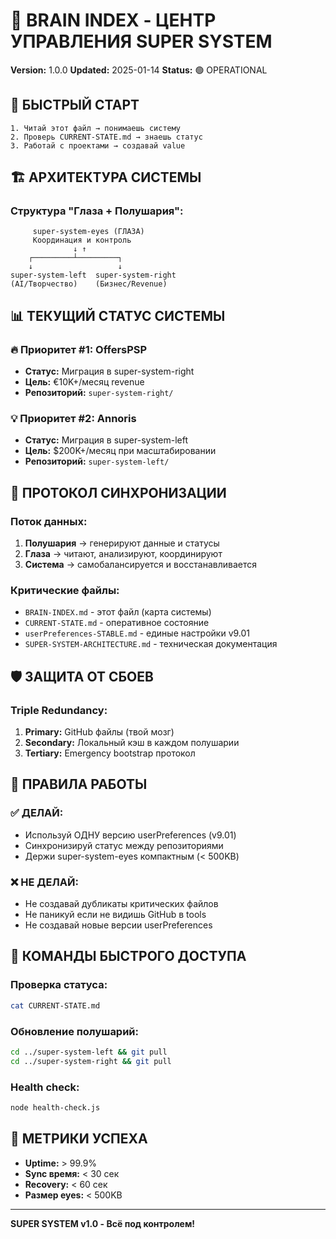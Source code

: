 # 🧠 BRAIN INDEX - ЦЕНТР УПРАВЛЕНИЯ SUPER SYSTEM
**Version:** 1.0.0
**Updated:** 2025-01-14
**Status:** 🟢 OPERATIONAL

## 🎯 БЫСТРЫЙ СТАРТ
```
1. Читай этот файл → понимаешь систему
2. Проверь CURRENT-STATE.md → знаешь статус
3. Работай с проектами → создавай value
```

## 🏗️ АРХИТЕКТУРА СИСТЕМЫ

### Структура "Глаза + Полушария":
```
     super-system-eyes (ГЛАЗА)
     Координация и контроль
              ↓ ↑
    ┌─────────┴─────────┐
    ↓                   ↓
super-system-left  super-system-right
(AI/Творчество)    (Бизнес/Revenue)
```

## 📊 ТЕКУЩИЙ СТАТУС СИСТЕМЫ

### 🔥 Приоритет #1: OffersPSP
- **Статус:** Миграция в super-system-right
- **Цель:** €10K+/месяц revenue
- **Репозиторий:** `super-system-right/`

### 💡 Приоритет #2: Annoris
- **Статус:** Миграция в super-system-left
- **Цель:** $200K+/месяц при масштабировании
- **Репозиторий:** `super-system-left/`

## 🔄 ПРОТОКОЛ СИНХРОНИЗАЦИИ

### Поток данных:
1. **Полушария** → генерируют данные и статусы
2. **Глаза** → читают, анализируют, координируют
3. **Система** → самобалансируется и восстанавливается

### Критические файлы:
- `BRAIN-INDEX.md` - этот файл (карта системы)
- `CURRENT-STATE.md` - оперативное состояние
- `userPreferences-STABLE.md` - единые настройки v9.01
- `SUPER-SYSTEM-ARCHITECTURE.md` - техническая документация

## 🛡️ ЗАЩИТА ОТ СБОЕВ

### Triple Redundancy:
1. **Primary:** GitHub файлы (твой мозг)
2. **Secondary:** Локальный кэш в каждом полушарии
3. **Tertiary:** Emergency bootstrap протокол

## 📝 ПРАВИЛА РАБОТЫ

### ✅ ДЕЛАЙ:
- Используй ОДНУ версию userPreferences (v9.01)
- Синхронизируй статус между репозиториями
- Держи super-system-eyes компактным (< 500KB)

### ❌ НЕ ДЕЛАЙ:
- Не создавай дубликаты критических файлов
- Не паникуй если не видишь GitHub в tools
- Не создавай новые версии userPreferences

## 🚀 КОМАНДЫ БЫСТРОГО ДОСТУПА

### Проверка статуса:
```bash
cat CURRENT-STATE.md
```

### Обновление полушарий:
```bash
cd ../super-system-left && git pull
cd ../super-system-right && git pull
```

### Health check:
```bash
node health-check.js
```

## 🎯 МЕТРИКИ УСПЕХА
- **Uptime:** > 99.9%
- **Sync время:** < 30 сек
- **Recovery:** < 60 сек
- **Размер eyes:** < 500KB

---

**SUPER SYSTEM v1.0 - Всё под контролем!**